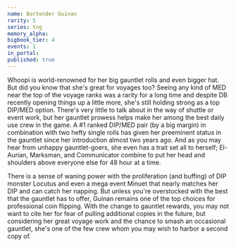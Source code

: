 ```yaml
---
name: Bartender Guinan
rarity: 5
series: tng
memory_alpha:
bigbook_tier: 4
events: 1
in_portal:
published: true
---
```


Whoopi is world-renowned for her big gauntlet rolls and even bigger hat. But did you know that she's great for voyages too? Seeing any kind of MED near the top of the voyage ranks was a rarity for a long time and despite DB recently opening things up a little more, she's still holding strong as a top DIP/MED option. There's very little to talk about in the way of shuttle or event work, but her gauntlet prowess helps make her among the best daily use crew in the game. A #1 ranked DIP/MED pair (by a big margin) in combination with two hefty single rolls has given her preeminent status in the gauntlet since her introduction almost two years ago. And as you may hear from unhappy gauntlet-goers, she even has a trait set all to herself; El-Aurian, Marksman, and Communicator combine to put her head and shoulders above everyone else for 48 hour at a time.

There is a sense of waning power with the proliferation (and buffing) of DIP monster Locutus and even a mega event Minuet that nearly matches her DIP and can catch her napping. But unless you're overstocked with the best that the gauntlet has to offer, Guinan remains one of the top choices for professional coin flipping. With the change to gauntlet rewards, you may not want to cite her for fear of pulling additional copies in the future, but considering her great voyage work and the chance to smash an occasional gauntlet, she's one of the few crew whom you may wish to harbor a second copy of.
